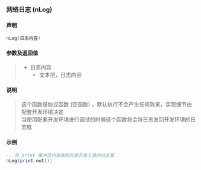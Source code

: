 ### 网络日志 (**nLog**)


#### 声明
```lua
nLog(日志内容)
```

#### 参数及返回值
> - 日志内容
>   - 文本型，日志内容

#### 说明
> 这个函数是协议函数 (空函数) ，默认执行不会产生任何效果，实现细节由配套开发环境决定  
> 当使用配套开发环境进行调试的时候这个函数将会将日志发回开发环境的日志框  

#### 示例  
```lua
-- 将 print 缓冲区内容发回开发开发工具的日志窗
nLog(print.out())
```

